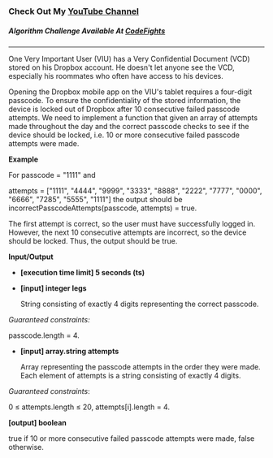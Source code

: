 ### Check Out My [YouTube Channel](https://www.YouTube.com/CodingTutorials360)

##### Algorithm Challenge Available At [CodeFights](https://codefights.com/company-challenges/dropbox/ffibMFaS7mzKZkAE3)

---

One Very Important User (VIU) has a Very Confidential Document (VCD) stored on his Dropbox account. He doesn't let anyone see the VCD, especially his roommates who often have access to his devices.

Opening the Dropbox mobile app on the VIU's tablet requires a four-digit passcode. To ensure the confidentiality of the stored information, the device is locked out of Dropbox after 10 consecutive failed passcode attempts. We need to implement a function that given an array of attempts made throughout the day and the correct passcode checks to see if the device should be locked, i.e. 10 or more consecutive failed passcode attempts were made.

**Example**

For
passcode = "1111" and

attempts = ["1111", "4444",
"9999", "3333",
"8888", "2222",
"7777", "0000",
"6666", "7285",
"5555", "1111"]
the output should be
incorrectPasscodeAttempts(passcode, attempts) = true.

The first attempt is correct, so the user must have successfully logged in. However, the next 10 consecutive attempts are incorrect, so the device should be locked. Thus, the output should be true.

**Input/Output**

- **[execution time limit] 5 seconds (ts)**
- **[input] integer legs**

  String consisting of exactly 4 digits representing the correct passcode.

_Guaranteed constraints:_

passcode.length = 4.

- **[input] array.string attempts**

  Array representing the passcode attempts in the order they were made. Each element of attempts is a string consisting of exactly 4 digits.

_Guaranteed constraints_:

0 ≤ attempts.length ≤ 20,
attempts[i].length = 4.

**[output] boolean**

true if 10 or more consecutive failed passcode attempts were made, false otherwise.
